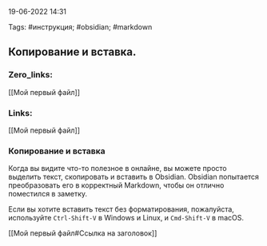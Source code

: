 19-06-2022    14:31

Tags: #инструкция; #obsidian; #markdown 

## Копирование и вставка.

### Zero_links: 
[[Мой первый файл]]

### Links: 
[[Мой первый файл]]



### Копирование и вставка

Когда вы видите что-то полезное в онлайне, вы можете просто выделить текст, скопировать и вставить в Obsidian. Obsidian попытается преобразовать его в корректный Markdown, чтобы он отлично поместился в заметку.

Если вы хотите вставить текст без форматирования, пожалуйста, используйте `Ctrl-Shift-V` в Windows и Linux, и `Cmd-Shift-V` в macOS.


[[Мой первый файл#Ссылка на заголовок]]

